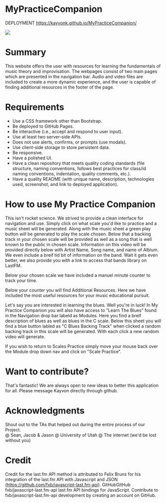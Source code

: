 # MyPracticeCompanion

DEPLOYMENT https://kayvonk.github.io/MyPracticeCompanion/

![](https://media.giphy.com/media/VBpWNzYAezKdllZOYZ/giphy.gif) 


# Summary
This website offers the user with resources for learning the fundamentals of music theory and improvisation. The webpages consist of two main pages which are presented in the navigation bar. Audio and video files are included to create a more dynamic experience, and the user is capable of finding additional resources in the footer of the page. 

# Requirements
* Use a CSS framework other than Bootstrap.
* Be deployed to GitHub Pages.
* Be interactive (i.e., accept and respond to user input).
* Use at least two server-side APIs.
* Does not use alerts, confirms, or prompts (use modals).
* Use client-side storage to store persistent data.
* Be responsive.
* Have a polished UI.
* Have a clean repository that meets quality coding standards (file structure, naming conventions, follows best practices for class/id naming conventions, indentation, quality comments, etc.).
* Have a quality README (with unique name, description, technologies used, screenshot, and link to deployed application).

# How to use My Practice Companion
This isn't rocket science.  We strived to provide a clean interface for navigation and use.  Simply click on what scale you'd like to practice and a music sheet will be generated.  Along with the music sheet a green play button will be generated to play the scale chosen.  Below that a backing track in your chosen scale will be provided as well as a song that is well known to the public in chosen scale.  Information on this video will be provided directly below with Artist Name, Song name, and name of Alblum.  We even include a breif tid bit of information on the band.  Wait it gets even better, we also provide you with a link to access that bands library on LastFM.  

Below your chosen scale we have included a manuel minute counter to track your time.  

Below your counter you will find Additional Resources.  Here we have included the most useful resources for your music educational pursuit.  

Let's say you are interested in learning the blues.  Well you're in luck!  In My Practice Companion you will also have access to "Learn The Blues" found in the Navigation drop bar labeld as Modules.  Here you find a breif description of blues as well as blues in the C scale.  Below this sheet you will find a blue button labled as "C Blues Backing Track" when clicked a random backing track in this scale will be generated.  With each click a new random video will generate. 

If you wish to return to Scales Practice simply move your mouse back over the Module drop down nav and click on "Scale Practice".

# Want to contribute?
That's fantastic!  We are always open to new ideas to better this application for all.  Please message Kayvon directly through github.  


# Acknowledgments
Shout out to the TAs that helped out during the entire process of our Project.  
@ Sean, Jacob & Jason
@ University of Utah 
@ The internet (we'd be lost without you)

# Credit
Credit for the last.fm API method is attributed to Felix Bruns for his integration of the last.fm API with Javascript and JSON (https://github.com/fxb/javascript-last.fm-api).
GitHubGitHub
fxb/javascript-last.fm-api
last.fm API bindings for JavaScript. Contribute to fxb/javascript-last.fm-api development by creating an account on GitHub.




